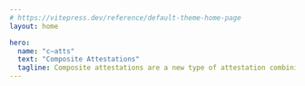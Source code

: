 ```yaml
---
# https://vitepress.dev/reference/default-theme-home-page
layout: home

hero:
  name: "c–atts"
  text: "Composite Attestations"
  tagline: Composite attestations are a new type of attestation combining data from multiple sources to form a unified and verifiable credential.
---
```

